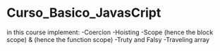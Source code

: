 # Curso_Basico_JavasCript
in this course implement:
-Coercion
-Hoisting
-Scope (hence the block scope) & (hence the function scope)
-Truty and Falsy
-Traveling array
